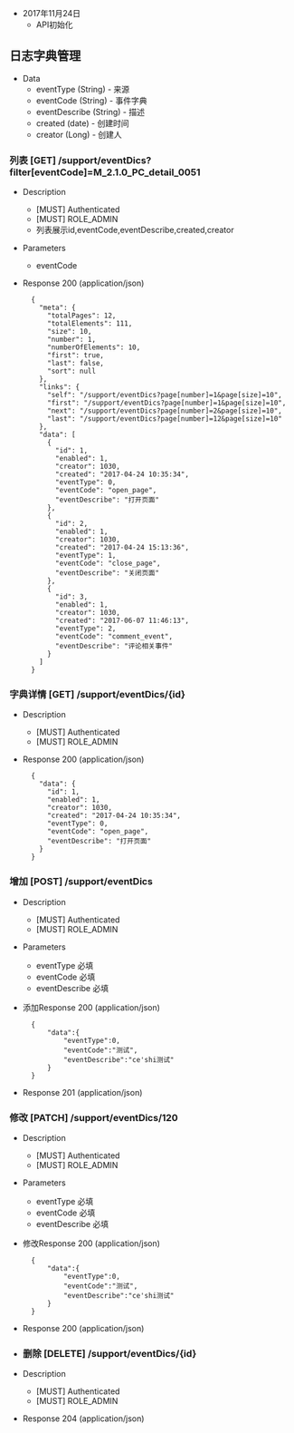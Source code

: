 + 2017年11月24日
    + API初始化

## 日志字典管理

+ Data
    + eventType (String) - 来源
    + eventCode (String) - 事件字典
    + eventDescribe (String) - 描述
    + created (date) - 创建时间
    + creator (Long) - 创建人
### 列表 [GET] /support/eventDics?filter[eventCode]=M_2.1.0_PC_detail_0051
+ Description
    + [MUST] Authenticated
    + [MUST] ROLE_ADMIN
    + 列表展示id,eventCode,eventDescribe,created,creator
+ Parameters
    + eventCode
+ Response 200 (application/json)
    
        {
          "meta": {
            "totalPages": 12,
            "totalElements": 111,
            "size": 10,
            "number": 1,
            "numberOfElements": 10,
            "first": true,
            "last": false,
            "sort": null
          },
          "links": {
            "self": "/support/eventDics?page[number]=1&page[size]=10",
            "first": "/support/eventDics?page[number]=1&page[size]=10",
            "next": "/support/eventDics?page[number]=2&page[size]=10",
            "last": "/support/eventDics?page[number]=12&page[size]=10"
          },
          "data": [
            {
              "id": 1,
              "enabled": 1,
              "creator": 1030,
              "created": "2017-04-24 10:35:34",
              "eventType": 0,
              "eventCode": "open_page",
              "eventDescribe": "打开页面"
            },
            {
              "id": 2,
              "enabled": 1,
              "creator": 1030,
              "created": "2017-04-24 15:13:36",
              "eventType": 1,
              "eventCode": "close_page",
              "eventDescribe": "关闭页面"
            },
            {
              "id": 3,
              "enabled": 1,
              "creator": 1030,
              "created": "2017-06-07 11:46:13",
              "eventType": 2,
              "eventCode": "comment_event",
              "eventDescribe": "评论相关事件"
            }
          ]
        }
### 字典详情 [GET] /support/eventDics/{id}
+ Description
    + [MUST] Authenticated
    + [MUST] ROLE_ADMIN
+ Response 200 (application/json)
    
        {
          "data": {
            "id": 1,
            "enabled": 1,
            "creator": 1030,
            "created": "2017-04-24 10:35:34",
            "eventType": 0,
            "eventCode": "open_page",
            "eventDescribe": "打开页面"
          }
        }
### 增加 [POST] /support/eventDics
+ Description
    + [MUST] Authenticated
    + [MUST] ROLE_ADMIN
+ Parameters
    + eventType 必填
    + eventCode 必填
    + eventDescribe 必填
+ 添加Response 200 (application/json)
    
        {
            "data":{
                "eventType":0,
                "eventCode":"测试",
                "eventDescribe":"ce'shi测试"
            }
        }
+ Response 201 (application/json)
### 修改 [PATCH] /support/eventDics/120
+ Description
    + [MUST] Authenticated
    + [MUST] ROLE_ADMIN
+ Parameters
    + eventType 必填
    + eventCode 必填
    + eventDescribe 必填
+ 修改Response 200 (application/json)
    
        {
            "data":{
                "eventType":0,
                "eventCode":"测试",
                "eventDescribe":"ce'shi测试"
            }
        }
+ Response 200 (application/json)
+ ### 删除 [DELETE] /support/eventDics/{id}
+ Description
    + [MUST] Authenticated
    + [MUST] ROLE_ADMIN
+ Response 204 (application/json)